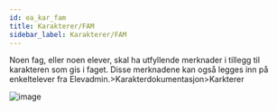 ```yaml
---
id: ea_kar_fam
title: Karakterer/FAM
sidebar_label: Karakterer/FAM
---
```


Noen fag, eller noen elever, skal ha utfyllende merknader i tillegg til karakteren som gis i faget. Disse merknadene kan også legges inn på enkeltelever  fra  Elevadmin.>Karakterdokumentasjon>Karkterer

![image](https://user-images.githubusercontent.com/80097133/137298371-f43a1347-75c6-4710-85c6-cc2db0a4ec95.png)
